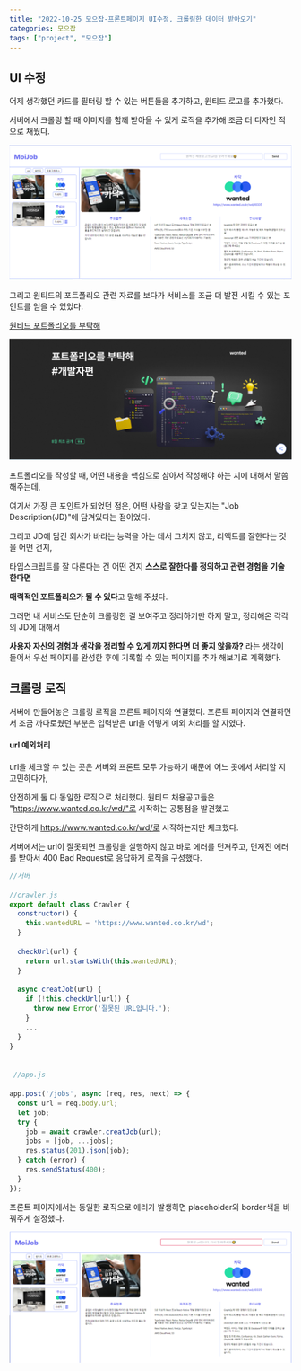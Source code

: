 ```yaml
---
title: "2022-10-25 모으잡-프론트페이지 UI수정, 크롤링한 데이터 받아오기"
categories: 모으잡
tags: ["project", "모으잡"]
---
```




## UI 수정

어제 생각했던 카드를 필터링 할 수 있는 버튼들을 추가하고, 원티드 로고를 추가했다.

서버에서 크롤링 할 때 이미지를 함께 받아올 수 있게 로직을 추가해 조금 더 디자인 적으로 채웠다.



![image-20221025154705292](/assets/img/2022-10-25-채용공고서비스9/image-20221025154705292.png)



그리고 원티드의 포트폴리오 관련 자료를 보다가 서비스를 조금 더 발전 시킬 수 있는 포인트를 얻을 수 있었다.



[원티드 포트폴리오를 부탁해](https://www.wanted.co.kr/events/talk8)

![image-20221025154906253](/assets/img/2022-10-25-채용공고서비스9/image-20221025154906253.png)



포트폴리오를 작성할 때, 어떤 내용을 핵심으로 삼아서 작성해야 하는 지에 대해서 말씀해주는데,

여기서 가장 큰 포인트가 되었던 점은, 어떤 사람을 찾고 있는지는 "Job Description(JD)"에 담겨있다는 점이었다.



그리고 JD에 담긴 회사가 바라는 능력을 아는 데서 그치지 않고, 리액트를 잘한다는 것을 어떤 건지,

타입스크립트를 잘 다룬다는 건 어떤 건지  **스스로 잘한다를 정의하고 관련 경험을** **기술한다면** 

**매력적인 포트폴리오가 될 수 있다**고 말해 주셨다.



 

그러면 내 서비스도 단순히 크롤링한 걸 보여주고 정리하기만 하지 말고, 정리해온 각각의 JD에 대해서

**사용자 자신의 경험과 생각을 정리할 수 있게 까지 한다면 더 좋지 않을까?** 라는 생각이 들어서 우선 페이지를 완성한 후에 기록할 수 있는 페이지를 추가 해보기로 계획했다.

 

## 크롤링 로직

서버에 만들어놓은 크롤링 로직을 프론트 페이지와 연결했다. 프론트 페이지와 연결하면서 조금 까다로웠던 부분은 입력받은 url을 어떻게 예외 처리를 할 지였다. 



#### url 예외처리

url을 체크할 수 있는 곳은 서버와 프론트 모두 가능하기 때문에 어느 곳에서 처리할 지 고민하다가, 

안전하게 둘 다 동일한 로직으로 처리했다. 원티드 채용공고들은  "https://www.wanted.co.kr/wd/"로 시작하는 공통점을 발견했고

간단하게 https://www.wanted.co.kr/wd/로 시작하는지만 체크했다. 

서버에서는 url이 잘못되면 크롤링을 실행하지 않고 바로 에러를 던져주고, 던져진 에러를 받아서 400 Bad Request로 응답하게 로직을 구성했다.



```javascript
//서버

//crawler.js
export default class Crawler {
  constructor() {
    this.wantedURL = 'https://www.wanted.co.kr/wd';
  }

  checkUrl(url) {
    return url.startsWith(this.wantedURL);
  }

  async creatJob(url) {
    if (!this.checkUrl(url)) {
      throw new Error('잘못된 URL입니다.');
    }
    ...
  }
}

      
 //app.js
    
app.post('/jobs', async (req, res, next) => {
  const url = req.body.url;
  let job;
  try {
    job = await crawler.creatJob(url);
    jobs = [job, ...jobs];
    res.status(201).json(job);
  } catch (error) {
    res.sendStatus(400);
  }
});

```

프론트 페이지에서는 동일한 로직으로 에러가 발생하면 placeholder와 border색을 바꿔주게 설정했다.

![image-20221025172510980](/assets/img/2022-10-25-채용공고서비스9/image-20221025172510980.png)

 
